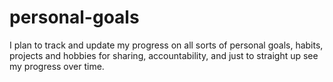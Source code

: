 # personal-goals
I plan to track and update my progress on all sorts of personal goals, habits, projects and hobbies for sharing, accountability, and just to straight up see my progress over time.
